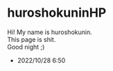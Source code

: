 # huroshokuninHP
Hi! My name is huroshokunin.<br>
This page is shit.<br>
Good night ;)
- 2022/10/28 6:50
